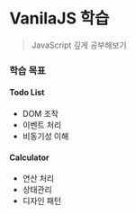 # VanilaJS 학습 
> JavaScript 깊게 공부해보기
### 학습 목표
#### Todo List
- DOM 조작
- 이벤트 처리
- 비동기성 이해

#### Calculator
- 연산 처리
- 상태관리
- 디자인 패턴
